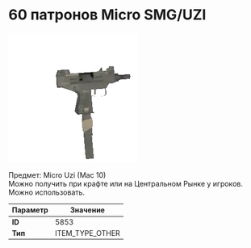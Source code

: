 # 60 патронов Micro SMG/UZI

![Item Image](../img/5853.webp?raw=true)

Предмет: Micro Uzi (Mac 10)<br>Можно получить при крафте или на Центральном Рынке у игроков.<br>Можно использовать.


| Параметр | Значение |
|----------|----------|
| **ID** | 5853 |
| **Тип** | ITEM_TYPE_OTHER |

